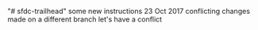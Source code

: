 "# sfdc-trailhead" 
some new instructions 23 Oct 2017
conflicting changes made on a different branch
let's have a conflict

